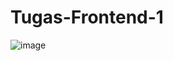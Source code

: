 # Tugas-Frontend-1
![image](https://user-images.githubusercontent.com/91812161/139430060-3156e8fd-a295-4896-b650-181cd909ed91.png)
